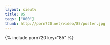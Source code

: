 ```yaml
--- 
layout: sieutv
title: 85
tags: ["000"]
thumb: http://porn720.net/video/85/poster.jpg
---
```

{% include porn720 key="85" %} 
